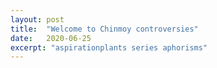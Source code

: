 ```yaml
---
layout: post
title:  "Welcome to Chinmoy controversies"
date:   2020-06-25
excerpt: "aspirationplants series aphorisms"
---
```

